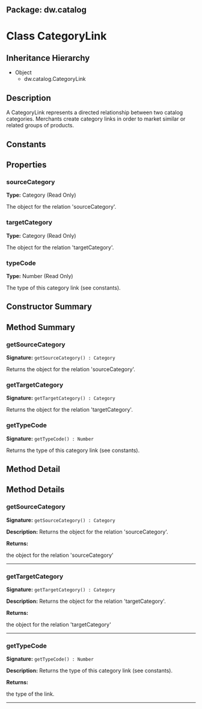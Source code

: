 ## Package: dw.catalog

# Class CategoryLink

## Inheritance Hierarchy

- Object
  - dw.catalog.CategoryLink

## Description

A CategoryLink represents a directed relationship between two catalog categories. Merchants create category links in order to market similar or related groups of products.

## Constants

## Properties

### sourceCategory

**Type:** Category (Read Only)

The object for the relation 'sourceCategory'.

### targetCategory

**Type:** Category (Read Only)

The object for the relation 'targetCategory'.

### typeCode

**Type:** Number (Read Only)

The type of this category link (see constants).

## Constructor Summary

## Method Summary

### getSourceCategory

**Signature:** `getSourceCategory() : Category`

Returns the object for the relation 'sourceCategory'.

### getTargetCategory

**Signature:** `getTargetCategory() : Category`

Returns the object for the relation 'targetCategory'.

### getTypeCode

**Signature:** `getTypeCode() : Number`

Returns the type of this category link (see constants).

## Method Detail

## Method Details

### getSourceCategory

**Signature:** `getSourceCategory() : Category`

**Description:** Returns the object for the relation 'sourceCategory'.

**Returns:**

the object for the relation 'sourceCategory'

---

### getTargetCategory

**Signature:** `getTargetCategory() : Category`

**Description:** Returns the object for the relation 'targetCategory'.

**Returns:**

the object for the relation 'targetCategory'

---

### getTypeCode

**Signature:** `getTypeCode() : Number`

**Description:** Returns the type of this category link (see constants).

**Returns:**

the type of the link.

---